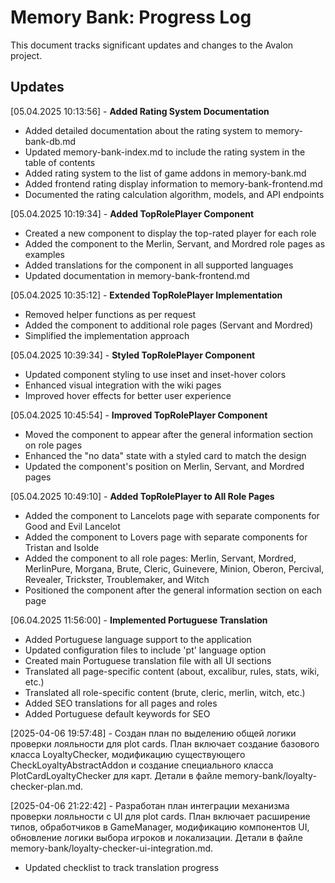 # Memory Bank: Progress Log

This document tracks significant updates and changes to the Avalon project.

## Updates

[05.04.2025 10:13:56] - **Added Rating System Documentation**

- Added detailed documentation about the rating system to memory-bank-db.md
- Updated memory-bank-index.md to include the rating system in the table of contents
- Added rating system to the list of game addons in memory-bank.md
- Added frontend rating display information to memory-bank-frontend.md
- Documented the rating calculation algorithm, models, and API endpoints

[05.04.2025 10:19:34] - **Added TopRolePlayer Component**

- Created a new component to display the top-rated player for each role
- Added the component to the Merlin, Servant, and Mordred role pages as examples
- Added translations for the component in all supported languages
- Updated documentation in memory-bank-frontend.md

[05.04.2025 10:35:12] - **Extended TopRolePlayer Implementation**

- Removed helper functions as per request
- Added the component to additional role pages (Servant and Mordred)
- Simplified the implementation approach

[05.04.2025 10:39:34] - **Styled TopRolePlayer Component**

- Updated component styling to use inset and inset-hover colors
- Enhanced visual integration with the wiki pages
- Improved hover effects for better user experience

[05.04.2025 10:45:54] - **Improved TopRolePlayer Component**

- Moved the component to appear after the general information section on role pages
- Enhanced the "no data" state with a styled card to match the design
- Updated the component's position on Merlin, Servant, and Mordred pages

[05.04.2025 10:49:10] - **Added TopRolePlayer to All Role Pages**

- Added the component to Lancelots page with separate components for Good and Evil Lancelot
- Added the component to Lovers page with separate components for Tristan and Isolde
- Added the component to all role pages: Merlin, Servant, Mordred, MerlinPure, Morgana, Brute, Cleric, Guinevere, Minion, Oberon, Percival, Revealer, Trickster, Troublemaker, and Witch
- Positioned the component after the general information section on each page

[06.04.2025 11:56:00] - **Implemented Portuguese Translation**

- Added Portuguese language support to the application
- Updated configuration files to include 'pt' language option
- Created main Portuguese translation file with all UI sections
- Translated all page-specific content (about, excalibur, rules, stats, wiki, etc.)
- Translated all role-specific content (brute, cleric, merlin, witch, etc.)
- Added SEO translations for all pages and roles
- Added Portuguese default keywords for SEO

[2025-04-06 19:57:48] - Создан план по выделению общей логики проверки лояльности для plot cards. План включает создание базового класса LoyaltyChecker, модификацию существующего CheckLoyaltyAbstractAddon и создание специального класса PlotCardLoyaltyChecker для карт. Детали в файле memory-bank/loyalty-checker-plan.md.

[2025-04-06 21:22:42] - Разработан план интеграции механизма проверки лояльности с UI для plot cards. План включает расширение типов, обработчиков в GameManager, модификацию компонентов UI, обновление логики выбора игроков и локализации. Детали в файле memory-bank/loyalty-checker-ui-integration.md.

- Updated checklist to track translation progress
